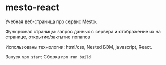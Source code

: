 # mesto-react

Учебная веб-страница про сервис Mesto.

Функционал страницы: запрос данных с сервера и отображение их на странице, открытие/зактытие попапов

Использованы технологии: html/css, Nested БЭМ, javascript, React.

Запуск `npm start`
Сборка `npm run build`